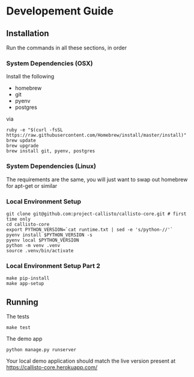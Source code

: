 # Developement Guide

## Installation

Run the commands in all these sections, in order

### System Dependencies (OSX)

Install the following

- homebrew
- git
- pyenv
- postgres

via

    ruby -e "$(curl -fsSL https://raw.githubusercontent.com/Homebrew/install/master/install)"
    brew update
    brew upgrade
    brew install git, pyenv, postgres

### System Dependencies (Linux)

The requirements are the same, you will just want to swap out homebrew for apt-get or similar

### Local Environment Setup

    git clone git@github.com:project-callisto/callisto-core.git # first time only
    cd callisto-core
    export PYTHON_VERSION=`cat runtime.txt | sed -e 's/python-//'`
    pyenv install $PYTHON_VERSION -s
    pyenv local $PYTHON_VERSION
    python -m venv .venv
    source .venv/bin/activate

### Local Environment Setup Part 2

    make pip-install
    make app-setup

## Running

The tests

    make test

The demo app

    python manage.py runserver

Your local demo application should match the live version present at https://callisto-core.herokuapp.com/
